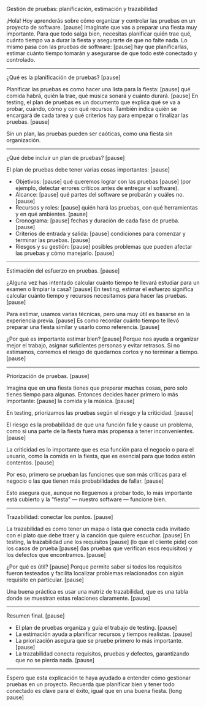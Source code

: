 Gestión de pruebas: planificación, estimación y trazabilidad

¡Hola! Hoy aprenderás sobre cómo organizar y controlar las pruebas en un proyecto de software. [pause] Imagínate que vas a preparar una fiesta muy importante. Para que todo salga bien, necesitas planificar quién trae qué, cuánto tiempo va a durar la fiesta y asegurarte de que no falte nada. Lo mismo pasa con las pruebas de software: [pause] hay que planificarlas, estimar cuánto tiempo tomarán y asegurarse de que todo esté conectado y controlado.

---

¿Qué es la planificación de pruebas? [pause]

Planificar las pruebas es como hacer una lista para la fiesta: [pause] qué comida habrá, quién la trae, qué música sonará y cuánto durará. [pause] En testing, el plan de pruebas es un documento que explica qué se va a probar, cuándo, cómo y con qué recursos. También indica quién se encargará de cada tarea y qué criterios hay para empezar o finalizar las pruebas. [pause]

Sin un plan, las pruebas pueden ser caóticas, como una fiesta sin organización.

---

¿Qué debe incluir un plan de pruebas? [pause]

El plan de pruebas debe tener varias cosas importantes: [pause]

- Objetivos: [pause] qué queremos lograr con las pruebas [pause] (por ejemplo, detectar errores críticos antes de entregar el software).  
- Alcance: [pause] qué partes del software se probarán y cuáles no. [pause]  
- Recursos y roles: [pause] quién hará las pruebas, con qué herramientas y en qué ambientes. [pause]
- Cronograma: [pause] fechas y duración de cada fase de prueba. [pause]
- Criterios de entrada y salida: [pause] condiciones para comenzar y terminar las pruebas. [pause]
- Riesgos y su gestión: [pause] posibles problemas que pueden afectar las pruebas y cómo manejarlo. [pause]

---

Estimación del esfuerzo en pruebas. [pause]

¿Alguna vez has intentado calcular cuánto tiempo te llevará estudiar para un examen o limpiar la casa? [pause] En testing, estimar el esfuerzo significa calcular cuánto tiempo y recursos necesitamos para hacer las pruebas. [pause]

Para estimar, usamos varias técnicas, pero una muy útil es basarse en la experiencia previa. [pause] Es como recordar cuánto tiempo te llevó preparar una fiesta similar y usarlo como referencia. [pause]

¿Por qué es importante estimar bien? [pause] Porque nos ayuda a organizar mejor el trabajo, asignar suficientes personas y evitar retrasos. Si no estimamos, corremos el riesgo de quedarnos cortos y no terminar a tiempo. [pause]

---

Priorización de pruebas. [pause]

Imagina que en una fiesta tienes que preparar muchas cosas, pero solo tienes tiempo para algunas. Entonces decides hacer primero lo más importante: [pause] la comida y la música. [pause]

En testing, priorizamos las pruebas según el riesgo y la criticidad. [pause]

El riesgo es la probabilidad de que una función falle y cause un problema, como si una parte de la fiesta fuera más propensa a tener inconvenientes. [pause]

La criticidad es lo importante que es esa función para el negocio o para el usuario, como la comida en la fiesta, que es esencial para que todos estén contentos. [pause]

Por eso, primero se prueban las funciones que son más críticas para el negocio o las que tienen más probabilidades de fallar. [pause]

Esto asegura que, aunque no lleguemos a probar todo, lo más importante está cubierto y la "fiesta" — nuestro software — funcione bien.

---

Trazabilidad: conectar los puntos. [pause]

La trazabilidad es como tener un mapa o lista que conecta cada invitado con el plato que debe traer y la canción que quiere escuchar. [pause] En testing, la trazabilidad une los requisitos [pause] (lo que el cliente pide) con los casos de prueba [pause] (las pruebas que verifican esos requisitos) y los defectos que encontramos. [pause]

¿Por qué es útil? [pause] Porque permite saber si todos los requisitos fueron testeados y facilita localizar problemas relacionados con algún requisito en particular. [pause]

Una buena práctica es usar una matriz de trazabilidad, que es una tabla donde se muestran estas relaciones claramente. [pause]

---

Resumen final. [pause]

- El plan de pruebas organiza y guía el trabajo de testing. [pause]
- La estimación ayuda a planificar recursos y tiempos realistas. [pause]
- La priorización asegura que se pruebe primero lo más importante. [pause]
- La trazabilidad conecta requisitos, pruebas y defectos, garantizando que no se pierda nada. [pause]

---

Espero que esta explicación te haya ayudado a entender cómo gestionar pruebas en un proyecto. Recuerda que planificar bien y tener todo conectado es clave para el éxito, igual que en una buena fiesta. [long pause]
